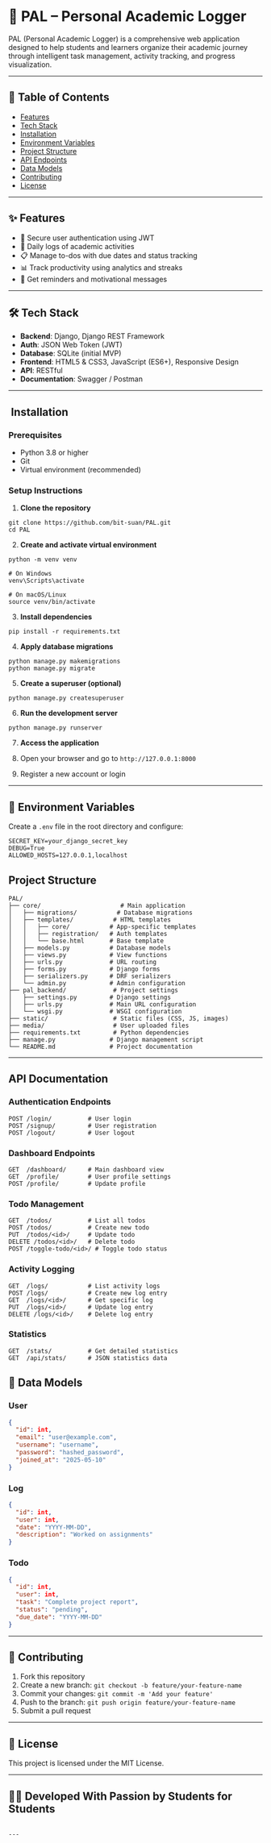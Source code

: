 # 📘 PAL – Personal Academic Logger

PAL (Personal Academic Logger) is a comprehensive web application designed to help students and learners organize their academic journey through intelligent task management, activity tracking, and progress visualization.

---

## 📌 Table of Contents

- [Features](#features)
- [Tech Stack](#tech-stack)
- [Installation](#installation)
- [Environment Variables](#environment-variables)
- [Project Structure](#Project-Structure)
- [API Endpoints](#api-endpoints)
- [Data Models](#data-models)
- [Contributing](#contributing)
- [License](#license)

---

## ✨ Features

- 🔐 Secure user authentication using JWT
- 📝 Daily logs of academic activities
- 📋 Manage to-dos with due dates and status tracking
- 📊 Track productivity using analytics and streaks
- 🔔 Get reminders and motivational messages

---

## 🛠 Tech Stack

- **Backend**: Django, Django REST Framework
- **Auth**: JSON Web Token (JWT)
- **Database**: SQLite (initial MVP)
- **Frontend**: HTML5 & CSS3, JavaScript (ES6+), Responsive Design
- **API**: RESTful
- **Documentation**: Swagger / Postman

---
## ️ Installation

### **Prerequisites**

- Python 3.8 or higher
- Git
- Virtual environment (recommended)


### **Setup Instructions**

1. **Clone the repository**

```shellscript
git clone https://github.com/bit-suan/PAL.git
cd PAL
```
2. **Create and activate virtual environment**

```shellscript
python -m venv venv

# On Windows
venv\Scripts\activate

# On macOS/Linux
source venv/bin/activate
```

3. **Install dependencies**

```shellscript
pip install -r requirements.txt
```


4. **Apply database migrations**

```shellscript
python manage.py makemigrations
python manage.py migrate
```


5. **Create a superuser (optional)**

```shellscript
python manage.py createsuperuser
```


6. **Run the development server**

```shellscript
python manage.py runserver
```


7. **Access the application**

1. Open your browser and go to `http://127.0.0.1:8000`
2. Register a new account or login
---
## 🔐 Environment Variables

Create a `.env` file in the root directory and configure:

```env
SECRET_KEY=your_django_secret_key
DEBUG=True
ALLOWED_HOSTS=127.0.0.1,localhost
```
## Project Structure

```plaintext
PAL/
├── core/                      # Main application
│   ├── migrations/           # Database migrations
│   ├── templates/           # HTML templates
│   │   ├── core/           # App-specific templates
│   │   ├── registration/   # Auth templates
│   │   └── base.html       # Base template
│   ├── models.py           # Database models
│   ├── views.py            # View functions
│   ├── urls.py             # URL routing
│   ├── forms.py            # Django forms
│   ├── serializers.py      # DRF serializers
│   └── admin.py            # Admin configuration
├── pal_backend/             # Project settings
│   ├── settings.py         # Django settings
│   ├── urls.py             # Main URL configuration
│   └── wsgi.py             # WSGI configuration
├── static/                  # Static files (CSS, JS, images)
├── media/                   # User uploaded files
├── requirements.txt         # Python dependencies
├── manage.py               # Django management script
└── README.md               # Project documentation
```

---

## API Documentation

### **Authentication Endpoints**
```plaintext
POST /login/          # User login
POST /signup/         # User registration
POST /logout/         # User logout
```
### **Dashboard Endpoints**
```plaintext
GET  /dashboard/      # Main dashboard view
GET  /profile/        # User profile settings
POST /profile/        # Update profile
```
### **Todo Management**
```plaintext
GET  /todos/          # List all todos
POST /todos/          # Create new todo
PUT  /todos/<id>/     # Update todo
DELETE /todos/<id>/   # Delete todo
POST /toggle-todo/<id>/ # Toggle todo status
```
### **Activity Logging**
```plaintext
GET  /logs/           # List activity logs
POST /logs/           # Create new log entry
GET  /logs/<id>/      # Get specific log
PUT  /logs/<id>/      # Update log entry
DELETE /logs/<id>/    # Delete log entry
```
### **Statistics**
```plaintext
GET  /stats/          # Get detailed statistics
GET  /api/stats/      # JSON statistics data
```
## 🧾 Data Models

### User

```json
{
  "id": int,
  "email": "user@example.com",
  "username": "username",
  "password": "hashed_password",
  "joined_at": "2025-05-10"
}
```

### Log

```json
{
  "id": int,
  "user": int,
  "date": "YYYY-MM-DD",
  "description": "Worked on assignments"
}
```

### Todo

```json
{
  "id": int,
  "user": int,
  "task": "Complete project report",
  "status": "pending",
  "due_date": "YYYY-MM-DD"
}
```

---

## 🤝 Contributing

1. Fork this repository
2. Create a new branch: `git checkout -b feature/your-feature-name`
3. Commit your changes: `git commit -m 'Add your feature'`
4. Push to the branch: `git push origin feature/your-feature-name`
5. Submit a pull request

---

## 📜 License

This project is licensed under the MIT License.

---

## 👨‍🎓 Developed With Passion by Students for Students

```

---


